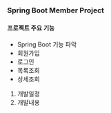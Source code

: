 ### Spring Boot Member Project
#### 프로젝트 주요 기능
- Spring Boot 기능 파악
- 회원가입
- 로그인
- 목록조회
- 상세조회

1. 개발일정
2. 개발내용